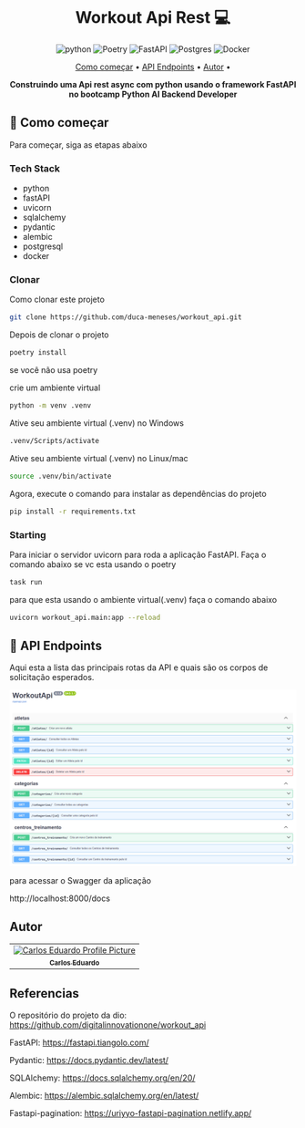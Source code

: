 <h1 align="center" style="font-weight: bold;">Workout Api Rest 💻</h1>

<div align="center">

![python][PYTHON__BADGE]
![Poetry](https://img.shields.io/badge/Poetry-%233B82F6.svg?style=for-the-badge&logo=poetry&logoColor=0B3D8D)
![FastAPI](https://img.shields.io/badge/FastAPI-005571?style=for-the-badge&logo=fastapi)
![Postgres](https://img.shields.io/badge/postgres-%23316192.svg?style=for-the-badge&logo=postgresql&logoColor=white)
![Docker](https://img.shields.io/badge/docker-%230db7ed.svg?style=for-the-badge&logo=docker&logoColor=white)

</div>

<p align="center">
 <a href="#started">Como começar</a> •
 <a href="#routes">API Endpoints</a> •
 <a href="#author">Autor</a> •
</p>

<p align="center">
  <b>Construindo uma Api rest async com python usando o framework FastAPI no bootcamp Python AI Backend Developer </b>
</p>

<h2 id="started">🚀 Como começar</h2>

Para começar, siga as etapas abaixo

<h3> Tech Stack </h3>

- python
- fastAPI
- uvicorn
- sqlalchemy
- pydantic
- alembic
- postgresql
- docker

<h3>Clonar</h3>

Como clonar este projeto

```bash
git clone https://github.com/duca-meneses/workout_api.git
```

Depois de clonar o projeto

```bash
poetry install
```

se você não usa poetry

crie um ambiente virtual

```bash
python -m venv .venv
```

Ative seu ambiente virtual (.venv) no Windows

```bash
.venv/Scripts/activate
```

Ative seu ambiente virtual (.venv) no Linux/mac

```bash
source .venv/bin/activate
```

Agora, execute o comando para instalar as dependências do projeto

```bash
pip install -r requirements.txt
```

<h3>Starting</h3>

Para iniciar o servidor uvicorn para roda a aplicação FastAPI.
Faça o comando abaixo se vc esta usando o poetry

```bash
task run
```

para que esta usando o ambiente virtual(.venv)
faça o comando abaixo

```bash
uvicorn workout_api.main:app --reload
```


<h2 id="routes">📍 API Endpoints</h2>

Aqui esta a lista das principais rotas da API e quais são os corpos de solicitação esperados.

![endpoints](docs/image.png)

para acessar o Swagger da aplicação

http://localhost:8000/docs

<h2 id="author">Autor</h2>

<table
  >
  <tr>
    <td align="center">
      <a href="#">
        <img src="https://avatars.githubusercontent.com/u/53846394?v=4" width="100px;" alt="Carlos Eduardo Profile Picture"/><br>
        <sub>
          <b>Carlos Eduardo</b>
        </sub>
      </a>
    </td>
  </tr>
</table>

<h2>Referencias</h2>

O repositório do projeto da dio: https://github.com/digitalinnovationone/workout_api

FastAPI: https://fastapi.tiangolo.com/

Pydantic: https://docs.pydantic.dev/latest/

SQLAlchemy: https://docs.sqlalchemy.org/en/20/

Alembic: https://alembic.sqlalchemy.org/en/latest/

Fastapi-pagination: https://uriyyo-fastapi-pagination.netlify.app/

[PYTHON__BADGE]: https://img.shields.io/badge/python-3670A0?style=for-the-badge&logo=python&logoColor=ffdd54

